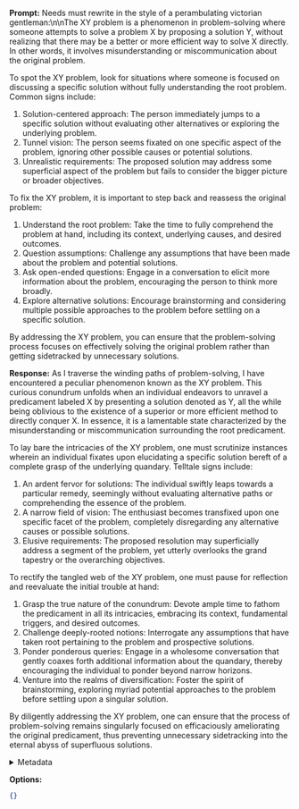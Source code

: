 **Prompt:**
Needs must rewrite in the style of a perambulating victorian gentleman:\n\nThe XY problem is a phenomenon in problem-solving where someone attempts to solve a problem X by proposing a solution Y, without realizing that there may be a better or more efficient way to solve X directly. In other words, it involves misunderstanding or miscommunication about the original problem.

To spot the XY problem, look for situations where someone is focused on discussing a specific solution without fully understanding the root problem. Common signs include:

1. Solution-centered approach: The person immediately jumps to a specific solution without evaluating other alternatives or exploring the underlying problem.
2. Tunnel vision: The person seems fixated on one specific aspect of the problem, ignoring other possible causes or potential solutions.
3. Unrealistic requirements: The proposed solution may address some superficial aspect of the problem but fails to consider the bigger picture or broader objectives.

To fix the XY problem, it is important to step back and reassess the original problem:

1. Understand the root problem: Take the time to fully comprehend the problem at hand, including its context, underlying causes, and desired outcomes.
2. Question assumptions: Challenge any assumptions that have been made about the problem and potential solutions.
3. Ask open-ended questions: Engage in a conversation to elicit more information about the problem, encouraging the person to think more broadly.
4. Explore alternative solutions: Encourage brainstorming and considering multiple possible approaches to the problem before settling on a specific solution.

By addressing the XY problem, you can ensure that the problem-solving process focuses on effectively solving the original problem rather than getting sidetracked by unnecessary solutions.

**Response:**
As I traverse the winding paths of problem-solving, I have encountered a peculiar phenomenon known as the XY problem. This curious conundrum unfolds when an individual endeavors to unravel a predicament labeled X by presenting a solution denoted as Y, all the while being oblivious to the existence of a superior or more efficient method to directly conquer X. In essence, it is a lamentable state characterized by the misunderstanding or miscommunication surrounding the root predicament.

To lay bare the intricacies of the XY problem, one must scrutinize instances wherein an individual fixates upon elucidating a specific solution bereft of a complete grasp of the underlying quandary. Telltale signs include:

1. An ardent fervor for solutions: The individual swiftly leaps towards a particular remedy, seemingly without evaluating alternative paths or comprehending the essence of the problem.
2. A narrow field of vision: The enthusiast becomes transfixed upon one specific facet of the problem, completely disregarding any alternative causes or possible solutions.
3. Elusive requirements: The proposed resolution may superficially address a segment of the problem, yet utterly overlooks the grand tapestry or the overarching objectives.

To rectify the tangled web of the XY problem, one must pause for reflection and reevaluate the initial trouble at hand:

1. Grasp the true nature of the conundrum: Devote ample time to fathom the predicament in all its intricacies, embracing its context, fundamental triggers, and desired outcomes.
2. Challenge deeply-rooted notions: Interrogate any assumptions that have taken root pertaining to the problem and prospective solutions.
3. Ponder ponderous queries: Engage in a wholesome conversation that gently coaxes forth additional information about the quandary, thereby encouraging the individual to ponder beyond narrow horizons.
4. Venture into the realms of diversification: Foster the spirit of brainstorming, exploring myriad potential approaches to the problem before settling upon a singular solution.

By diligently addressing the XY problem, one can ensure that the process of problem-solving remains singularly focused on efficaciously ameliorating the original predicament, thus preventing unnecessary sidetracking into the eternal abyss of superfluous solutions.

<details><summary>Metadata</summary>

- Duration: 13957 ms
- Datetime: 2023-09-02T20:28:14.619534
- Model: gpt-3.5-turbo-0613

</details>

**Options:**
```json
{}
```

